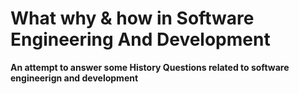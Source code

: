 # What why & how in Software Engineering And Development

**An attempt to answer some History Questions related to software engineerign and development**


